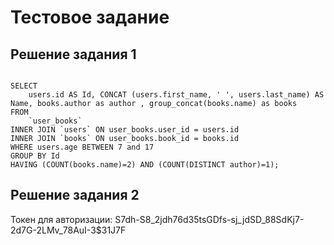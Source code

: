 # Тестовое задание

## Решение задания 1

```

SELECT 
	users.id AS Id, CONCAT (users.first_name, ' ', users.last_name) AS Name, books.author as author , group_concat(books.name) as books  
FROM  
	`user_books`
INNER JOIN `users` ON user_books.user_id = users.id 
INNER JOIN `books` ON user_books.book_id = books.id
WHERE users.age BETWEEN 7 and 17 
GROUP BY Id
HAVING (COUNT(books.name)=2) AND (COUNT(DISTINCT author)=1);

```

## Решение задания 2

Токен для авторизации:
S7dh-S8_2jdh76d35tsGDfs-sj_jdSD_88SdKj7-2d7G-2LMv_78AuI-3$31J7F
